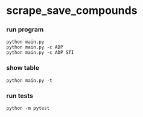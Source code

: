 # scrape_save_compounds


### run program
```
python main.py
python main.py -c ADP
python main.py -c ADP STI
```

### show table
```
python main.py -t
```

### run tests
```
python -m pytest
```